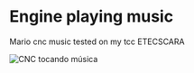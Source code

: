 # Engine playing music
Mario cnc music tested on my tcc ETECSCARA

![CNC tocando música](https://img.youtube.com/vi/8Y2X_dsyBv0/0.jpg)
